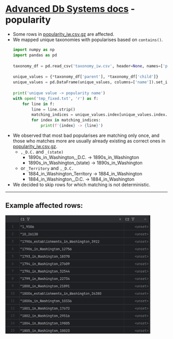 ﻿# [Advanced Db Systems docs](README.md) - popularity

- Some rows in [popularity_iw.csv.gz](../data/compressed/popularity_iw.csv.gz) are affected.
- We mapped unique taxonomies with popularises based on `contains()`.
    ```python
    import numpy as np
    import pandas as pd
    
    taxonomy_df = pd.read_csv('taxonomy_iw.csv', header=None, names=['parent', 'child'], escapechar='\\')
    
    unique_values = {*taxonomy_df['parent'], *taxonomy_df['child']}
    unique_values = pd.DataFrame(unique_values, columns=['name']).set_index('name')
    
    print('unique value -> popularity name')
    with open('tmp_fixed.txt', 'r') as f:
        for line in f:
            line = line.strip()
            matching_indices = unique_values.index[unique_values.index.str.contains(line)]
            for index in matching_indices:
                print(f'{index} -> {line}')
    ```
- We observed that most bad popularises are matching only once, and those who matches more are usually already existing as correct ones
  in [popularity_iw.csv.gz](../data/compressed/popularity_iw.csv.gz).
    - `,_D.C.` and `_(state)`
        - 1890s_in_Washington,_D.C. -> 1890s_in_Washington
        - 1890s_in_Washington_(state) -> 1890s_in_Washington
    - or `_Territory` and `,_D.C.`
        - 1884_in_Washington_Territory -> 1884_in_Washington
        - 1884_in_Washington,_D.C. -> 1884_in_Washington
- We decided to skip rows for which matching is not deterministic.

---

## Example affected rows:

<img src="assets/popularity-affected.png" alt="popularity-affected" width="450" />
